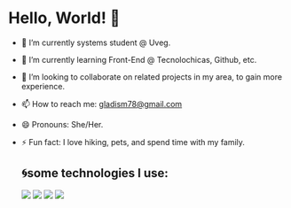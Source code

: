 # Hello, World! 👋

 

 

- 🔭 I’m currently systems student @ Uveg.
- 🌱 I’m currently learning Front-End @ Tecnolochicas, Github, etc.
- 👯 I’m looking to collaborate on related projects in my area, to gain more experience.
- 📫 How to reach me: gladism78@gmail.com  
- 😄 Pronouns: She/Her.
- ⚡ Fun fact: I love hiking, pets, and spend time with my family.

  ## 🌀some technologies I use:
  <img src="https://img.shields.io/badge/HTML5-E34F26?style=for-the-badge&logo=html5&logoColor=white" />
  <img src="https://img.shields.io/badge/CSS3-1572B6?style=for-the-badge&logo=css3&logoColor=white" />
  <img src="https://img.shields.io/badge/JavaScript-323330?style=for-the-badge&logo=javascript&logoColor=F7DF1E" />
  <img src="https://img.shields.io/badge/GitHub-100000?style=for-the-badge&logo=github&logoColor=white" />
  

 
